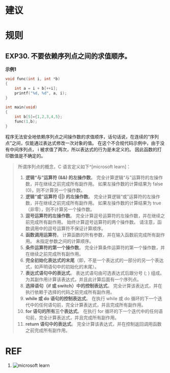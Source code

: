 # 建议


# 规则

## EXP30. 不要依赖序列点之间的求值顺序。

**示例1**
```c
void func(int i, int *b) 
{
    int a = i + b[++i];
    printf("%d, %d", a, i);
}
 
int main(void)
{
    int b[5]={1,2,3,4,5};
    func(1,b);
}    
```
程序无法安全地依赖序列点之间操作数的求值顺序，话句话说，在连续的“序列点”之间，仅能通过表达式修改一次对象的值。
在这个不合规代码示例中，由于没有中间序列点， i 被求值了两次，所以表达式的行为是未定义的。
因此函数的打印数值是不确定的。

> 所谓序列点的概念，C 语言定义如下^[microsoft learn]：
> 1. **逻辑“与”运算符 (&&) 的左操作数**。 完全计算逻辑“与”运算符的左操作数，并在继续之前完成所有副作用。 如果左操作数的计算结果为 false (0)，则不计算另一个操作数。
> 2. **逻辑“或”运算符 (||) 的左操作数**。 完全计算逻辑“或”运算符的左操作数，并在继续之前完成所有副作用。 如果左操作数的计算结果为 true（非零），则不计算另一个操作数。
> 3. **逗号运算符的左操作数**。 完全计算逗号运算符的左操作数，并在继续之前完成所有副作用。 始终计算逗号运算符的两个操作数。 请注意，函数调用中的逗号运算符不保证计算顺序。
> 4. **函数调用运算符**。 计算函数的所有参数，并在输入函数前完成所有副作用。 未指定参数之间的计算顺序。
> 5. **条件运算符的第一个操作数**。 完全计算条件运算符的第一个操作数，并在继续之前完成所有副作用。
> 6. **完全初始化表达式的末尾**（即，不是一个表达式的一部分的另一个表达式，如声明语句中的初始化的末尾）。
> 7. **表达式语句中的表达式**。 表达式语句由可选表达式后跟分号 (; ) 组成。 为其副作用计算该表达式，并且此计算后面有一个序列点。
> 8. **选择语句（if 或 switch）中的控制表达式**。 完全计算该表达式，并在执行依赖于选择的代码之前完成所有副作用。
> 9. **while 或 do 语句的控制表达式**。 在执行 while 或 do 循环的下一个迭代中的任何语句前，完全计算表达式，并且完成所有副作用。
> 10. **for 语句的所有三个表达式**。 在执行 for 循环的下一个迭代中的任何语句前，完全计算表达式，并且完成所有副作用。
> 11. **return 语句中的表达式**。 完全计算该表达式，并在控制返回调用函数之前完成所有副作用。

# REF

1. ![microsoft learn](https://learn.microsoft.com/zh-cn/cpp/c-language/c-sequence-points?view=msvc-170)
